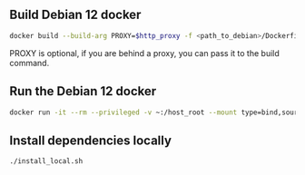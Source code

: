 ## Build Debian 12 docker

```bash
docker build --build-arg PROXY=$http_proxy -f <path_to_debian>/Dockerfile.build -t debian
```

PROXY is optional, if you are behind a proxy, you can pass it to the build command.


## Run the Debian 12 docker

```bash
docker run -it --rm --privileged -v ~:/host_root --mount type=bind,source=/dev,target=/dev localhost/debian:latest /bin/bash
```

## Install dependencies locally

```bash
./install_local.sh

```
